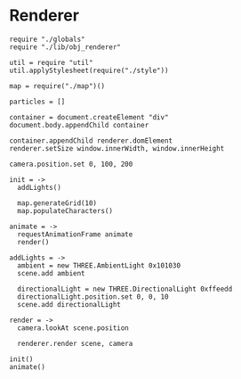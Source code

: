 Renderer
========

    require "./globals"
    require "./lib/obj_renderer"

    util = require "util"
    util.applyStylesheet(require("./style"))

    map = require("./map")()

    particles = []

    container = document.createElement "div"
    document.body.appendChild container

    container.appendChild renderer.domElement
    renderer.setSize window.innerWidth, window.innerHeight

    camera.position.set 0, 100, 200

    init = ->
      addLights()

      map.generateGrid(10)
      map.populateCharacters()

    animate = ->
      requestAnimationFrame animate
      render()

    addLights = ->
      ambient = new THREE.AmbientLight 0x101030
      scene.add ambient

      directionalLight = new THREE.DirectionalLight 0xffeedd
      directionalLight.position.set 0, 0, 10
      scene.add directionalLight

    render = ->
      camera.lookAt scene.position

      renderer.render scene, camera

    init()
    animate()
